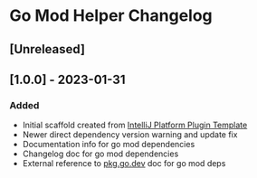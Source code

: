 <!-- Keep a Changelog guide -> https://keepachangelog.com -->

# Go Mod Helper Changelog

## [Unreleased]

## [1.0.0] - 2023-01-31
### Added
- Initial scaffold created from [IntelliJ Platform Plugin Template](https://github.com/JetBrains/intellij-platform-plugin-template)
- Newer direct dependency version warning and update fix
- Documentation info for go mod dependencies
- Changelog doc for go mod dependencies
- External reference to [pkg.go.dev](https://pkg.go.dev/) doc for go mod deps
